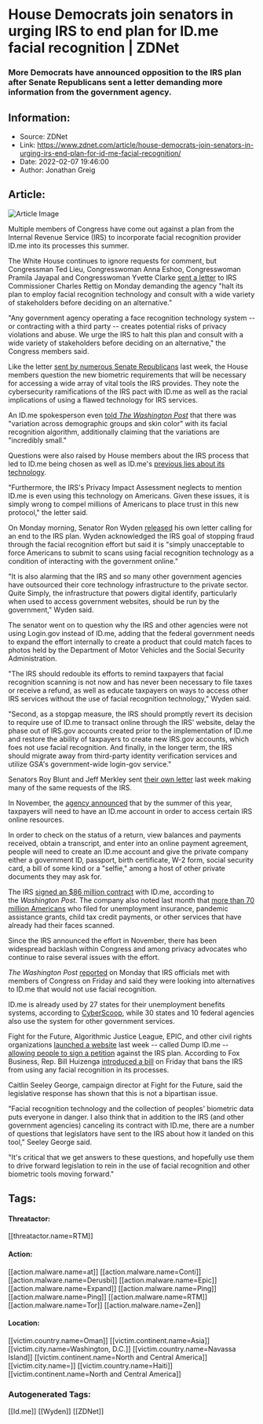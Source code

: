 # House Democrats join senators in urging IRS to end plan for ID.me facial recognition | ZDNet
### More Democrats have announced opposition to the IRS plan after Senate Republicans sent a letter demanding more information from the government agency.

## Information:
+ Source: ZDNet
+ Link: https://www.zdnet.com/article/house-democrats-join-senators-in-urging-irs-end-plan-for-id-me-facial-recognition/
+ Date: 2022-02-07 19:46:00
+ Author: Jonathan Greig


## Article:
![Article Image](https://www.zdnet.com/a/img/resize/e9bfce7ca5b0b7f7623e52d9dffcf7e8ac71508d/2019/12/16/35ee7b2b-7adc-4a8f-9a42-034997586ff6/san-diego-to-suspend-facial-recognition-5df3b0c7aaacb30001a11066-1-dec-16-2019-22-49-36-poster.jpg?width=770&height=578&fit=crop&auto=webp)

Multiple members of Congress have come out against a plan from the Internal Revenue Service (IRS) to incorporate facial recognition provider ID.me into its processes this summer. 

The White House continues to ignore requests for comment, but Congressman Ted Lieu, Congresswoman Anna Eshoo, Congresswoman Pramila Jayapal and Congresswoman Yvette Clarke [sent a letter](https://lieu.house.gov/media-center/press-releases/reps-lieu-eshoo-jayapal-and-clarke-urge-irs-halt-plan-use-facial) to IRS Commissioner Charles Rettig on Monday demanding the agency "halt its plan to employ facial recognition technology and consult with a wide variety of stakeholders before deciding on an alternative."

"Any government agency operating a face recognition technology system -- or contracting with a third party -- creates potential risks of privacy violations and abuse. We urge the IRS to halt this plan and consult with a wide variety of stakeholders before deciding on an alternative," the Congress members said. 

Like the letter [sent by numerous Senate Republicans](https://www.zdnet.com/article/republican-senators-demand-briefing-on-irs-decision-to-require-id-me-selfies/) last week, the House members question the new biometric requirements that will be necessary for accessing a wide array of vital tools the IRS provides. They note the cybersecurity ramifications of the IRS pact with ID.me as well as the racial implications of using a flawed technology for IRS services. 

An ID.me spokesperson even [told *The Washington Post*](https://www.washingtonpost.com/technology/2022/02/07/irs-gsa-id-facial-recogntion/) that there was "variation across demographic groups and skin color" with its facial recognition algorithm, additionally claiming that the variations are "incredibly small."

Questions were also raised by House members about the IRS process that led to ID.me being chosen as well as ID.me's [previous lies about its technology](https://www.cyberscoop.com/id-me-ceo-backtracks-on-claims-company-doesnt-use-powerful-facial-recognition-tech/). 

"Furthermore, the IRS's Privacy Impact Assessment neglects to mention ID.me is even using this technology on Americans. Given these issues, it is simply wrong to compel millions of Americans to place trust in this new protocol," the letter said. 






On Monday morning, Senator Ron Wyden [released](https://twitter.com/RonWyden/status/1490715667468890112/photo/1) his own letter calling for an end to the IRS plan. Wyden acknowledged the IRS goal of stopping fraud through the facial recognition effort but said it is "simply unacceptable to force Americans to submit to scans using facial recognition technology as a condition of interacting with the government online." 

"It is also alarming that the IRS and so many other government agencies have outsourced their core technology infrastructure to the private sector. Quite Simply, the infrastructure that powers digital identify, particularly when used to access government websites, should be run by the government," Wyden said. 

The senator went on to question why the IRS and other agencies were not using Login.gov instead of ID.me, adding that the federal government needs to expand the effort internally to create a product that could match faces to photos held by the Department of Motor Vehicles and the Social Security Administration. 

"The IRS should redouble its efforts to remind taxpayers that facial recognition scanning is not now and has never been necessary to file taxes or receive a refund, as well as educate taxpayers on ways to access other IRS services without the use of facial recognition technology," Wyden said. 

"Second, as a stopgap measure, the IRS should promptly revert its decision to require use of ID.me to transact online through the IRS' website, delay the phase out of IRS.gov accounts created prior to the implementation of ID.me and restore the ability of taxpayers to create new IRS.gov accounts, which foes not use facial recognition. And finally, in the longer term, the IRS should migrate away from third-party identity verification services and utilize GSA's government-wide login-gov service."

Senators Roy Blunt and Jeff Merkley sent [their own letter](https://www.blunt.senate.gov/imo/media/doc/2202.03merkleybluntlettertoirsonfacialrecognitiontechnology.pdf) last week making many of the same requests of the IRS. 

In November, the [agency announced](https://www.axios.com/irs-face-recognition-hackles-id-me-0235a30d-8066-4664-82b2-383313bd1962.html) that by the summer of this year, taxpayers will need to have an ID.me account in order to access certain IRS online resources. 

In order to check on the status of a return, view balances and payments received, obtain a transcript, and enter into an online payment agreement, people will need to create an ID.me account and give the private company either a government ID, passport, birth certificate, W-2 form, social security card, a bill of some kind or a "selfie," among a host of other private documents they may ask for. 

The IRS [signed an $86 million contract](https://www.washingtonpost.com/technology/2022/01/27/irs-face-scans/) with ID.me, according to the *Washington Post.* The company also noted last month that [more than 70 million Americans](https://insights.id.me/press-releases/id-me-comments-on-adherence-to-federal-rules-on-facial-recognition-selfies-that-protect-identities-from-theft/) who filed for unemployment insurance, pandemic assistance grants, child tax credit payments, or other services that have already had their faces scanned.

Since the IRS announced the effort in November, there has been widespread backlash within Congress and among privacy advocates who continue to raise several issues with the effort. 

*The Washington Post* [reported](https://www.washingtonpost.com/technology/2022/02/07/irs-gsa-id-facial-recogntion/) on Monday that IRS officials met with members of Congress on Friday and said they were looking into alternatives to ID.me that would not use facial recognition. 

ID.me is already used by 27 states for their unemployment benefits systems, according to [CyberScoop](https://www.cyberscoop.com/irs-idme-security-concerns-congress/), while 30 states and 10 federal agencies also use the system for other government services. 

Fight for the Future, Algorithmic Justice League, EPIC, and other civil rights organizations [launched a website](http://link.mediaoutreach.meltwater.com/ls/click?upn=08oudg5dciGo4rnENCgojzc-2BHIayDAsBM1Xl9x-2Ff10c-3DnBfD_IYQgkcewnfgdL-2B1g8T-2FISs1eBa9i6k8lCucJ6ZDthi4YUdyOzfTCLYDUKv3Ftao9NwrtRWw2Eyn64GOxii3MK-2Bkas-2FzOVEwsi-2BrzmRIXFClkANoJKlaRAVpJ35dxdfuZJ0iHMh45Txdo4GxoJUT9BZiHkDdPDxg2H7rR-2BlJBPDtePaHehsoQsWXzRvS2xgPBrk2ygwJXFL0m06Oux0chUaKG1SzyP1k3vdYwHNBtHYxi1l0jA4LgSJBXglnhJn-2FDZeZ-2FNnsKX3A2cb1Ta0dT2OgQAirHBAZ6HIu3e9OQxYVvgbzg21LGWn7cPiAyzPft7f-2Bb2LkDQsoCCdryW921Vlc0xj7gklVxEKkRePvirTclwOQfouv0DyeRHN33Li7bUEpL8vhq-2Ba-2FpdZZvuX7AqQ-3D-3D) last week -- called Dump ID.me -- [allowing people to sign a petition](https://www.zdnet.com/article/civil-rights-groups-launch-effort-to-stop-irs-use-of-flawed-id-me-facial-recognition/) against the IRS plan. According to Fox Business, Rep. Bill Huizenga [introduced a bill](https://www.foxbusiness.com/politics/irs-facial-recognition-software-taxpayers-ban-legislation) on Friday that bans the IRS from using any facial recognition in its processes. 

Caitlin Seeley George, campaign director at Fight for the Future, said the legislative response has shown that this is not a bipartisan issue. 

"Facial recognition technology and the collection of peoples' biometric data puts everyone in danger. I also think that in addition to the IRS (and other government agencies) canceling its contract with ID.me, there are a number of questions that legislators have sent to the IRS about how it landed on this tool," Seeley George said. 

"It's critical that we get answers to these questions, and hopefully use them to drive forward legislation to rein in the use of facial recognition and other biometric tools moving forward."





## Tags:

#### Threatactor:
[[threatactor.name=RTM]]

#### Action:
[[action.malware.name=at]] [[action.malware.name=Conti]] [[action.malware.name=Derusbi]] [[action.malware.name=Epic]] [[action.malware.name=Expand]] [[action.malware.name=Ping]] [[action.malware.name=Ping]] [[action.malware.name=RTM]] [[action.malware.name=Tor]] [[action.malware.name=Zen]]

#### Location:
[[victim.country.name=Oman]] [[victim.continent.name=Asia]] [[victim.city.name=Washington, D.C.]] [[victim.country.name=Navassa Island]] [[victim.continent.name=North and Central America]] [[victim.city.name=]] [[victim.country.name=Haiti]] [[victim.continent.name=North and Central America]]

### Autogenerated Tags:
[[Id.me]] [[Wyden]] [[ZDNet]]

